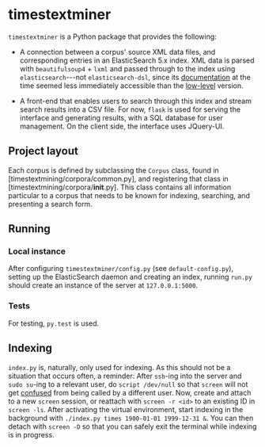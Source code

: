 timestextminer
===============================================================================


`timestextminer` is a Python package that provides the following:

- A connection between a corpus' source XML data files, and corresponding entries in an ElasticSearch 5.x index. XML data is parsed with `beautifulsoup4` + `lxml` and passed through to the index using `elasticsearch`---not `elasticsearch-dsl`, since its [documentation](https://elasticsearch-dsl.readthedocs.io/en/latest) at the time seemed less immediately accessible than the [low-level](https://www.elastic.co/guide/en/elasticsearch/reference/current/index.html) version.

- A front-end that enables users to search through this index and stream search results into a CSV file. For now, `flask` is used for serving the interface and generating results, with a SQL database for user management. On the client side, the interface uses JQuery-UI.



Project layout
-------------------------------------------------------------------------------

Each corpus is defined by subclassing the `Corpus` class, found in [timestextmining/corpora/common.py], and registering that class in [timestextmining/corpora/__init__.py]. This class contains all information particular to a corpus that needs to be known for indexing, searching, and presenting a search form.


Running
-------------------------------------------------------------------------------

### Local instance

After configuring `timestextminer/config.py` (see `default-config.py`), setting up the ElasticSearch daemon and creating an index, running `run.py` should create an instance of the server at `127.0.0.1:5000`.


### Tests

For testing, `py.test` is used.


Indexing
-------------------------------------------------------------------------------

`index.py` is, naturally, only used for indexing. As this should not be a situation that occurs often, a reminder: After `ssh`-ing into the server and `sudo su`-ing to a relevant user, do `script /dev/null` so that `screen` will not get [confused](http://serverfault.com/q/116775) from being called by a different user. Now, create and attach to a new `screen` session, or reattach with `screen -r <id>` to an existing ID in `screen -ls`. After activating the virtual environment, start indexing in the background with `./index.py times 1900-01-01 1999-12-31 &`. You can then detach with `screen -D` so that you can safely exit the terminal while indexing is in progress.

